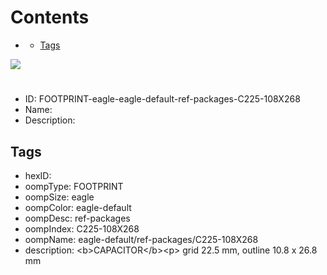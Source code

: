 



Contents
========

* [](#)
	* [Tags](#tags)
  
![][im]
# 

- ID: FOOTPRINT-eagle-eagle-default-ref-packages-C225-108X268
- Name: 
- Description: 

## Tags

- hexID: 
- oompType: FOOTPRINT
- oompSize: eagle
- oompColor: eagle-default
- oompDesc: ref-packages
- oompIndex: C225-108X268
- oompName: eagle-default/ref-packages/C225-108X268
- description: &lt;b&gt;CAPACITOR&lt;/b&gt;&lt;p&gt;&#xD;
grid 22.5 mm, outline 10.8 x 26.8 mm



[im]: image.png
